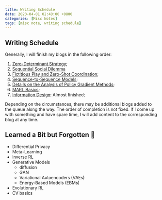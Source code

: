 ```yaml
---
title: Writing Schedule
date: 2023-04-01 02:40:00 +0800
categories: [Misc Notes]
tags: [misc note, writing schedule]
---
```


## Writing Schedule

Generally, I will finish my blogs in the following order: 
1. [Zero-Determinant Strategy](https://yuelin301.github.io/posts/Zero-Determinant);
2. [Sequential Social Dilemma](https://yuelin301.github.io/posts/SSD)
3. [Fictitious Play and Zero-Shot Coordination](https://yuelin301.github.io/posts/Fictitious-Self-Play-Zero-Shot-Coordination/);
4. [Sequence-to-Sequence Models](https://yuelin301.github.io/posts/Seq2Seq);
5. [Details on the Analysis of Policy Gradient Methods](https://yuelin301.github.io/posts/Policy-Gradient-Details/);
6. [MARL Basics](https://yuelin301.github.io/posts/MARL-Basics/);
7. [Information Design](https://yuelin301.github.io/posts/Information-Design/): Almost finished;

Depending on the circumstances, there may be additional blogs added to the queue along the way. 
The order of completion is not fixed.
If I come up with something and have spare time, I will add content to the corresponding blog at any time.

## Learned a Bit but Forgotten 🥹
- Differential Privacy
- Meta-Learning
- Inverse RL
- Generative Models
  - diffusion
  - GAN
  - Variational Autoencoders (VAEs)
  - Energy-Based Models (EBMs)
- Evolutionary RL
- CV basics